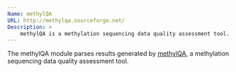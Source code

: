```yaml
---
Name: methylQA
URL: http://methylqa.sourceforge.net/
Description: >
    methylQA is a methylation sequencing data quality assessment tool.
---
```


The methylQA module parses results generated by
[methylQA](http://methylqa.sourceforge.net/),
a methylation sequencing data quality assessment tool.